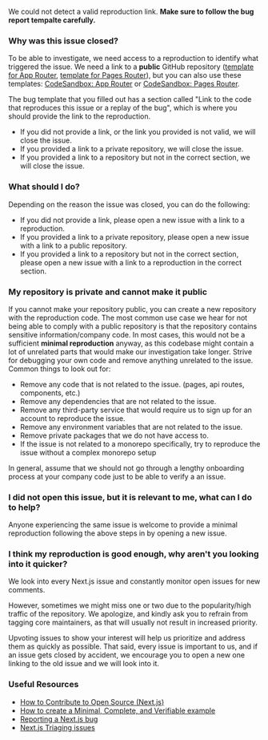 We could not detect a valid reproduction link. **Make sure to follow the bug report tempalte carefully.**

### **Why was this issue closed?**

To be able to investigate, we need access to a reproduction to identify what triggered the issue. We need a link to a **public** GitHub repository ([template for App Router](https://github.com/vercel/next.js/tree/canary/examples/reproduction-template), [template for Pages Router](https://github.com/vercel/next.js/tree/canary/examples/reproduction-template-pages)), but you can also use these templates: [CodeSandbox: App Router](https://codesandbox.io/s/github/vercel/next.js/tree/canary/examples/reproduction-template) or [CodeSandbox: Pages Router](https://codesandbox.io/s/github/vercel/next.js/tree/canary/examples/reproduction-template-pages).

The bug template that you filled out has a section called "Link to the code that reproduces this issue or a replay of the bug", which is where you should provide the link to the reproduction.

- If you did not provide a link, or the link you provided is not valid, we will close the issue.
- If you provided a link to a private repository, we will close the issue.
- If you provided a link to a repository but not in the correct section, we will close the issue.

### **What should I do?**

Depending on the reason the issue was closed, you can do the following:

- If you did not provide a link, please open a new issue with a link to a reproduction.
- If you provided a link to a private repository, please open a new issue with a link to a public repository.
- If you provided a link to a repository but not in the correct section, please open a new issue with a link to a reproduction in the correct section.

### **My repository is private and cannot make it public**

If you cannot make your repository public, you can create a new repository with the reproduction code. The most common use case we hear for not being able to comply with a public repository is that the repository contains sensitive information/company code. In most cases, this would not be a sufficient **minimal reproduction** anyway, as this codebase might contain a lot of unrelated parts that would make our investigation take longer. Strive for debugging your own code and remove anything unrelated to the issue. Common things to look out for:

- Remove any code that is not related to the issue. (pages, api routes, components, etc.)
- Remove any dependencies that are not related to the issue.
- Remove any third-party service that would require us to sign up for an account to reproduce the issue.
- Remove any environment variables that are not related to the issue.
- Remove private packages that we do not have access to.
- If the issue is not related to a monorepo specifically, try to reproduce the issue without a complex monorepo setup

In general, assume that we should not go through a lengthy onboarding process at your company code just to be able to verify a an issue.

### **I did not open this issue, but it is relevant to me, what can I do to help?**

Anyone experiencing the same issue is welcome to provide a minimal reproduction following the above steps in by opening a new issue.

### **I think my reproduction is good enough, why aren't you looking into it quicker?**

We look into every Next.js issue and constantly monitor open issues for new comments.

However, sometimes we might miss one or two due to the popularity/high traffic of the repository. We apologize, and kindly ask you to refrain from tagging core maintainers, as that will usually not result in increased priority.

Upvoting issues to show your interest will help us prioritize and address them as quickly as possible. That said, every issue is important to us, and if an issue gets closed by accident, we encourage you to open a new one linking to the old issue and we will look into it.

### **Useful Resources**

- [How to Contribute to Open Source (Next.js)](https://www.youtube.com/watch?v=cuoNzXFLitc)
- [How to create a Minimal, Complete, and Verifiable example](https://stackoverflow.com/help/mcve)
- [Reporting a Next.js bug](https://github.com/vercel/next.js/blob/canary/.github/ISSUE_TEMPLATE/1.bug_report.yml)
- [Next.js Triaging issues](https://github.com/vercel/next.js/blob/canary/contributing/repository/triaging.md)
